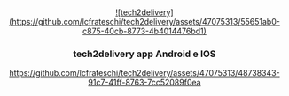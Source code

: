 
<a name="readme-top"></a>
<!--





<!-- PROJECT LOGO -->
<br />
<div align="center">
  <a href="https://github.com/github_username/repo_name">
    ![tech2delivery](https://github.com/lcfrateschi/tech2delivery/assets/47075313/55651ab0-c875-40cb-8773-4b4014476bd1)


  </a>

<h3 align="center">tech2delivery app Android e IOS</h3>



https://github.com/lcfrateschi/tech2delivery/assets/47075313/48738343-91c7-41ff-8763-7cc52089f0ea

